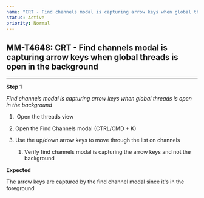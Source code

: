 ```yaml
---
name: "CRT - Find channels modal is capturing arrow keys when global threads is open in the background"
status: Active
priority: Normal
---
```


## MM-T4648: CRT - Find channels modal is capturing arrow keys when global threads is open in the background

---

**Step 1**

_Find channels modal is capturing arrow keys when global threads is open in the background_

1.  Open the threads view

2. Open the Find Channels modal (CTRL/CMD + K)

3. Use the up/down arrow keys to move through the list on channels

   1. Verify find channels modal is capturing the arrow keys and not the background

**Expected**

The arrow keys are captured by the find channel modal since it's in the foreground
